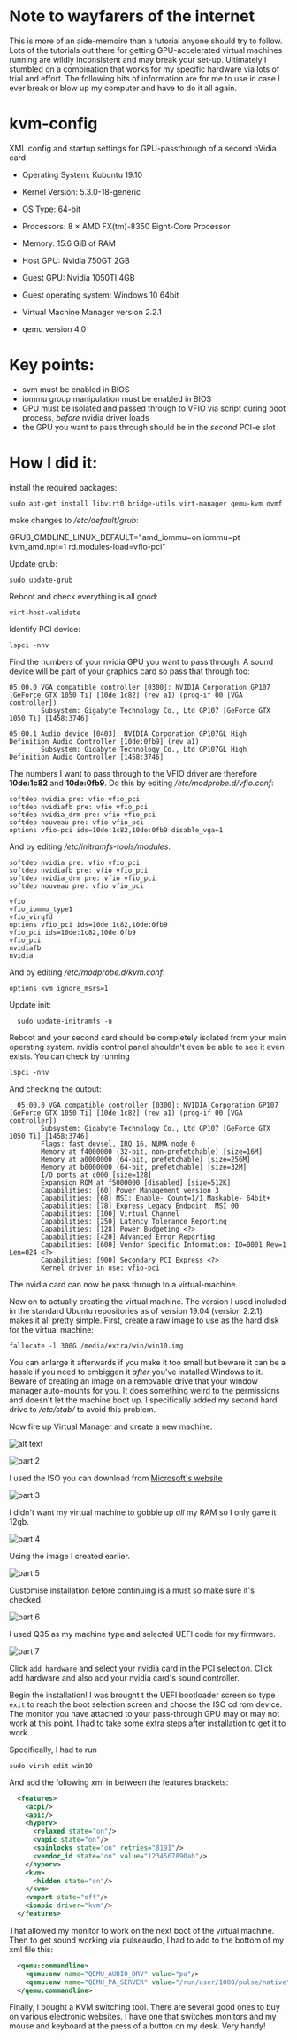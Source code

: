 # Note to wayfarers of the internet

This is more of an aide-memoire than a tutorial anyone should try to follow. Lots of the tutorials out there for getting GPU-accelerated virtual machines running are wildly inconsistent and may break your set-up. Ultimately I stumbled on a combination that works for my specific hardware via lots of trial and effort. The following bits of information are for me to use in case I ever break or blow up my computer and have to do it all again.

# kvm-config
XML config and startup settings for GPU-passthrough of a second nVidia card

  - Operating System: Kubuntu 19.10
  - Kernel Version: 5.3.0-18-generic
  - OS Type: 64-bit
  - Processors: 8 × AMD FX(tm)-8350 Eight-Core Processor
  - Memory: 15.6 GiB of RAM

  - Host GPU: Nvidia 750GT 2GB
  - Guest GPU: Nvidia 1050TI 4GB

  - Guest operating system: Windows 10 64bit

  - Virtual Machine Manager version 2.2.1
  - qemu version 4.0

# Key points: 
  - svm must be enabled in BIOS
  - iommu group manipulation must be enabled in BIOS
  - GPU must be isolated and passed through to VFIO via script during boot process, *before* nvidia driver loads
  - the GPU you want to pass through should be in the *second* PCI-e slot

  
# How I did it:

install the required packages:

`````shell
sudo apt-get install libvirt0 bridge-utils virt-manager qemu-kvm ovmf
`````
  
make changes to _/etc/default/grub_:

  GRUB_CMDLINE_LINUX_DEFAULT="amd_iommu=on iommu=pt kvm_amd.npt=1 rd.modules-load=vfio-pci"
  
Update grub:

```shell
sudo update-grub
```

Reboot and check everything is all good:

```shell 
virt-host-validate
```

Identify PCI device:

```shell
lspci -nnv
```
  
Find the numbers of your nvidia GPU you want to pass through. A sound device will be part of your graphics card so pass that through too:

```shell
05:00.0 VGA compatible controller [0300]: NVIDIA Corporation GP107 [GeForce GTX 1050 Ti] [10de:1c82] (rev a1) (prog-if 00 [VGA controller])
        Subsystem: Gigabyte Technology Co., Ltd GP107 [GeForce GTX 1050 Ti] [1458:3746]

05:00.1 Audio device [0403]: NVIDIA Corporation GP107GL High Definition Audio Controller [10de:0fb9] (rev a1)
        Subsystem: Gigabyte Technology Co., Ltd GP107GL High Definition Audio Controller [1458:3746]
```
 
The numbers I want to pass through to the VFIO driver are therefore __10de:1c82__ and **10de:0fb9**. Do this by editing _/etc/modprobe.d/vfio.conf_:

```shell
softdep nvidia pre: vfio vfio_pci
softdep nvidiafb pre: vfio vfio_pci
softdep nvidia_drm pre: vfio vfio_pci
softdep nouveau pre: vfio vfio_pci
options vfio-pci ids=10de:1c82,10de:0fb9 disable_vga=1
```
  
And by editing _/etc/initramfs-tools/modules_:

```shell
softdep nvidia pre: vfio vfio_pci
softdep nvidiafb pre: vfio vfio_pci
softdep nvidia_drm pre: vfio vfio_pci
softdep nouveau pre: vfio vfio_pci

vfio
vfio_iommu_type1
vfio_virqfd
options vfio_pci ids=10de:1c82,10de:0fb9
vfio_pci ids=10de:1c82,10de:0fb9
vfio_pci
nvidiafb
nvidia
```
  
And by editing _/etc/modprobe.d/kvm.conf_:

```shell
options kvm ignore_msrs=1
```
  
Update init:
```shell
  sudo update-initramfs -u
  ```
  
Reboot and your second card should be completely isolated from your main operating system. nvidia control panel shouldn't even be able to see it even exists. You can check by running 

```shell
lspci -nnv
```
  
And checking the output:

```shell
  05:00.0 VGA compatible controller [0300]: NVIDIA Corporation GP107 [GeForce GTX 1050 Ti] [10de:1c82] (rev a1) (prog-if 00 [VGA controller])
        Subsystem: Gigabyte Technology Co., Ltd GP107 [GeForce GTX 1050 Ti] [1458:3746]
        Flags: fast devsel, IRQ 16, NUMA node 0
        Memory at f4000000 (32-bit, non-prefetchable) [size=16M]
        Memory at a0000000 (64-bit, prefetchable) [size=256M]
        Memory at b0000000 (64-bit, prefetchable) [size=32M]
        I/O ports at c000 [size=128]
        Expansion ROM at f5000000 [disabled] [size=512K]
        Capabilities: [60] Power Management version 3
        Capabilities: [68] MSI: Enable- Count=1/1 Maskable- 64bit+
        Capabilities: [78] Express Legacy Endpoint, MSI 00
        Capabilities: [100] Virtual Channel
        Capabilities: [250] Latency Tolerance Reporting
        Capabilities: [128] Power Budgeting <?>
        Capabilities: [420] Advanced Error Reporting
        Capabilities: [600] Vendor Specific Information: ID=0001 Rev=1 Len=024 <?>
        Capabilities: [900] Secondary PCI Express <?>
        Kernel driver in use: vfio-pci
```

The nvidia card can now be pass through to a virtual-machine.

Now on to actually creating the virtual machine. The version I used included in the standard Ubuntu repositories as of version 19.04 (version 2.2.1) makes it all pretty simple. First, create a raw image to use as the hard disk for the virtual machine:

```shell
fallocate -l 300G /media/extra/win/win10.img
```

You can enlarge it afterwards if you make it too small but beware it can be a hassle if you need to embiggen it _after_ you've installed Windows to it. Beware of creating an image on a removable drive that your window manager auto-mounts for you. It does something weird to the permissions and doesn't let the machine boot up. I specifically added my second hard drive to _/etc/stab/_ to avoid this problem.

Now fire up Virtual Manager and create a new machine:

![alt text](https://i.imgur.com/ms7ei05.png "Post a comment on this webzone if you want a pizza roll")

![part 2](https://i.imgur.com/6bujvLU.png "fuck movies")

I used the ISO you can download from [Microsoft's website](https://www.microsoft.com/en-gb/software-download/windows10ISO)

![part 3](https://i.imgur.com/OC5mIf3.png "a gangsta ride blades if you ain't gon ride fly then you might as well hate")

I didn't want my virtual machine to gobble up *all* my RAM so I only gave it 12gb.

![part 4](https://i.imgur.com/2uB2QaU.png "no way")

Using the image I created earlier.

![part 5](https://i.imgur.com/WvUPDMO.png "my shit is custom")

Customise installation before continuing is a must so make sure it's checked.

![part 6](https://i.imgur.com/0O53LVQ.png "Q is the best character in Star Trek")

I used Q35 as my machine type and selected UEFI code for my firmware.

![part 7](https://i.imgur.com/3JO8N1E.png "hardware")

Click `add hardware` and select your nvidia card in the PCI selection. Click add hardware and also add your nvidia card's sound controller.

Begin the installation! I was brought t the UEFI bootloader screen so type `exit` to reach the boot selection screen and choose the ISO cd rom device. The monitor you have attached to your pass-through GPU may or may not work at this point. I had to take some extra steps after installation to get it to work.

Specifically, I had to run

```shell
sudo virsh edit win10
```

And add the following xml in between the features brackets:


```xml
  <features>
    <acpi/>
    <apic/>
    <hyperv>
      <relaxed state="on"/>
      <vapic state="on"/>
      <spinlocks state="on" retries="8191"/>
      <vendor_id state="on" value="1234567890ab"/>
    </hyperv>
    <kvm>
      <hidden state="on"/>
    </kvm>
    <vmport state="off"/>
    <ioapic driver="kvm"/>
  </features>
```
That allowed my monitor to work on the next boot of the virtual machine. Then to get sound working via pulseaudio, I had to add to the bottom of my xml file this:

```xml
  <qemu:commandline>
    <qemu:env name="QEMU_AUDIO_DRV" value="pa"/>
    <qemu:env name="QEMU_PA_SERVER" value="/run/user/1000/pulse/native"/>
  </qemu:commandline>
```

Finally, I bought a KVM switching tool. There are several good ones to buy on various electronic websites. I have one that switches monitors and my mouse and keyboard at the press of a button on my desk. Very handy!
